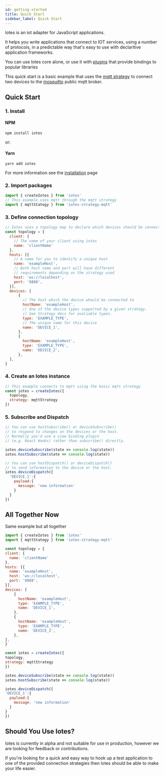 ```yaml
---
id: getting-started
title: Quick Start
sidebar_label: Quick Start
---
```


Iotes is an iot adapter for JavaScript applications.

It helps you write applications that connect to IOT services, using a number of protocols, in a predictable way that's easy to use with declaritive application frameworks.

You can use Iotes core alone, or use it with [plugins](/docs/introduction/core-concepts#plugins) that provide bindings to popular libraries 

This quick start is a basic example that uses the [mqtt strategy](/docs/strategies/mqtt) to connect two devices to the [mosquitto](mosquitto.org) public mqtt broker.

## Quick Start

### 1. Install

#### NPM

```
npm install iotes
```

or:

#### Yarn

```
yarn add iotes
```

For more information see the [installation](./installation) page

### 2. Import packages

```javascript
import { createIotes } from 'iotes'
// This example uses mqtt through the mqtt strategy
import { mqttStategy } from 'iotes-strategy-mqtt' 
```

### 3. Define connection topology

```javascript
// Iotes uses a topology map to declare which devices should be connected
const topology = {
  client: { 
    // The name of your client using iotes
    name: 'clientName' 
  }, 
  hosts: [{
    // A name for you to identify a unique host
    name: 'exampleHost', 
    // Both host name and port will have different 
    // requirements depending on the strategy used
    host: 'ws://localhost', 
    port: '8888', 
  }], 
  devices: [
      {
        // The host which the device whould be connected to
        hostName: 'exampleHost',
        // One of the device types supported by a given strategy. 
        // See Strategy docs for avaliable types.
        type: 'EXAMPLE_TYPE', 
        // The unique name for this device
        name: 'DEVICE_1', 
      },
      {
        hostName: 'exampleHost',
        type: 'EXAMPLE_TYPE',
        name: 'DEVICE_2', 
      },
  ],
}
```

### 4. Create an Iotes instance 

```javascript
// This example connects to mqtt using the basic mqtt strategy
const iotes = createIotes({
  topology, 
  strategy: mqttStrategy
}) 
```

### 5. Subscribe and Dispatch

```javascript
// You can use hostSubscribe() or deviceSubscribe() 
// to respond to changes on the devices or the host.
// Normally you'd use a view binding plugin 
// (e.g. React Hooks) rather than subscribe() directly.

iotes.deviceSubscribe(state => console.log(state))
iotes.hostSubscribe(state => console.log(state))

// You can use hostDispatch() or deviceDispatch() 
// to send information to the device or the host.
iotes.deviceDispatch({
  'DEVICE_1':{  
    payload:{
      message: 'new information'
    }
  }
})

```

## All Together Now
  Same example but all together

  ```javascript
  import { createIotes } from 'iotes'
  import { mqttStategy } from 'iotes-strategy-mqtt' 

  const topology = {
  client: { 
    name: 'clientName' 
  }, 
  hosts: [{
    name: 'exampleHost', 
    host: 'ws://localhost', 
    port: '8888', 
  }], 
  devices: [
      {
        hostName: 'exampleHost',
        type: 'EXAMPLE_TYPE', 
        name: 'DEVICE_1', 
      },
      {
        hostName: 'exampleHost',
        type: 'EXAMPLE_TYPE',
        name: 'DEVICE_2', 
      },
  ],
}

const iotes = createIotes({
  topology, 
  strategy: mqttStrategy
}) 

iotes.deviceSubscribe(state => console.log(state))
iotes.hostSubscribe(state => console.log(state))

iotes.deviceDispatch({
  'DEVICE_1':{  
    payload:{
      message: 'new information'
    }
  }
})
```

## Should You Use Iotes?

Iotes is currently in alpha and not suitable for use in production, however we are looking for feedback or contributions.

If you're looking for a quick and easy way to hook up a test application to one of the provided connection strategies then Iotes should be able to make your life easier.
